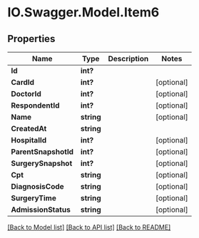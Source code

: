# IO.Swagger.Model.Item6
## Properties

Name | Type | Description | Notes
------------ | ------------- | ------------- | -------------
**Id** | **int?** |  | 
**CardId** | **int?** |  | [optional] 
**DoctorId** | **int?** |  | [optional] 
**RespondentId** | **int?** |  | [optional] 
**Name** | **string** |  | [optional] 
**CreatedAt** | **string** |  | 
**HospitalId** | **int?** |  | [optional] 
**ParentSnapshotId** | **int?** |  | [optional] 
**SurgerySnapshot** | **int?** |  | [optional] 
**Cpt** | **string** |  | [optional] 
**DiagnosisCode** | **string** |  | [optional] 
**SurgeryTime** | **string** |  | [optional] 
**AdmissionStatus** | **string** |  | [optional] 

[[Back to Model list]](../README.md#documentation-for-models) [[Back to API list]](../README.md#documentation-for-api-endpoints) [[Back to README]](../README.md)

